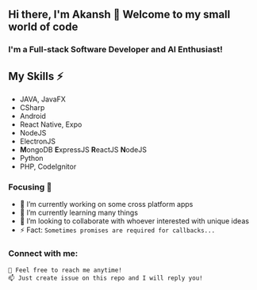 ## Hi there, I'm Akansh 👋 Welcome to my small world of code
### I'm a Full-stack Software Developer and AI Enthusiast! 

## My Skills ⚡
- JAVA, JavaFX
- CSharp
- Android
- React Native, Expo
- NodeJS
- ElectronJS
- <b>M</b>ongoDB <b>E</b>xpressJS <b>R</b>eactJS <b>N</b>odeJS
- Python
- PHP, CodeIgnitor

### Focusing 🎯

- 🔭 I’m currently working on some cross platform apps
- 🌱 I’m currently learning many things
- 👯 I’m looking to collaborate with whoever interested with unique ideas
- ⚡ Fact: `Sometimes promises are required for callbacks...`

### Connect with me:

` 💬 Feel free to reach me anytime! ` <br>
` 📫 Just create issue on this repo and I will reply you! `
